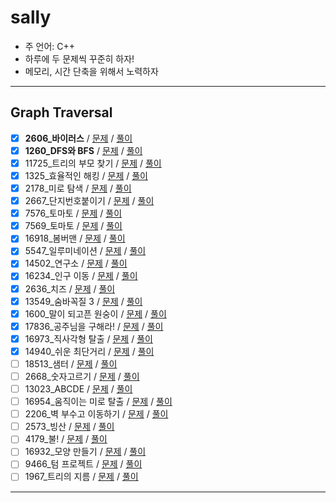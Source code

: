 # sally

- 주 언어: C++
- 하루에 두 문제씩 꾸준히 하자!
- 메모리, 시간 단축을 위해서 노력하자

---

## Graph Traversal

- [X] **2606_바이러스** / [문제](https://www.acmicpc.net/problem/2606) / [풀이]()
- [X] **1260_DFS와 BFS**  / [문제](https://www.acmicpc.net/problem/1260) / [풀이]()
- [X] 11725_트리의 부모 찾기 / [문제](https://www.acmicpc.net/problem/11725) / [풀이]()
- [X] 1325_효율적인 해킹 / [문제](https://www.acmicpc.net/problem/1325) / [풀이]()
- [X] 2178_미로 탐색 / [문제](https://www.acmicpc.net/problem/2178) / [풀이]()
- [X] 2667_단지번호붙이기 / [문제](https://www.acmicpc.net/problem/2667) / [풀이]()
- [X] 7576_토마토 / [문제](https://www.acmicpc.net/problem/7576) / [풀이]()
- [X] 7569_토마토 / [문제](https://www.acmicpc.net/problem/7569) / [풀이]()
- [X] 16918_봄버맨 / [문제](https://www.acmicpc.net/problem/16918) / [풀이]()
- [X] 5547_일루미네이션 / [문제](https://www.acmicpc.net/problem/5547) / [풀이]()
- [X] 14502_연구소 / [문제](https://www.acmicpc.net/problem/14502) / [풀이]()
- [X] 16234_인구 이동 / [문제](https://www.acmicpc.net/problem/16234) / [풀이]()
- [X] 2636_치즈 / [문제](https://www.acmicpc.net/problem/2636) / [풀이]()
- [X] 13549_숨바꼭질 3 / [문제](https://www.acmicpc.net/problem/13549) / [풀이]()
- [X] 1600_말이 되고픈 원숭이 / [문제](https://www.acmicpc.net/problem/1600) / [풀이]()
- [X] 17836_공주님을 구해라! / [문제](https://www.acmicpc.net/problem/17836) / [풀이]()
- [X] 16973_직사각형 탈출 / [문제](https://www.acmicpc.net/problem/16973) / [풀이]()
- [X] 14940_쉬운 최단거리 / [문제](https://www.acmicpc.net/problem/14940) / [풀이]()
- [ ] 18513_샘터 / [문제](https://www.acmicpc.net/problem/18513) / [풀이]()
- [ ] 2668_숫자고르기 / [문제](https://www.acmicpc.net/problem/2668) / [풀이]()
- [ ] 13023_ABCDE / [문제](https://www.acmicpc.net/problem/13023) / [풀이]()
- [ ] 16954_움직이는 미로 탈출 / [문제](https://www.acmicpc.net/problem/16954) / [풀이]()
- [ ] 2206_벽 부수고 이동하기 / [문제](https://www.acmicpc.net/problem/2206) / [풀이]()
- [ ] 2573_빙산 / [문제](https://www.acmicpc.net/problem/2573) / [풀이]()
- [ ] 4179_불! / [문제](https://www.acmicpc.net/problem/4179) / [풀이]()
- [ ] 16932_모양 만들기 / [문제](https://www.acmicpc.net/problem/16932) / [풀이]()
- [ ] 9466_텀 프로젝트 / [문제](https://www.acmicpc.net/problem/9466) / [풀이]()
- [ ] 1967_트리의 지름 / [문제](https://www.acmicpc.net/problem/1967) / [풀이]()

---
